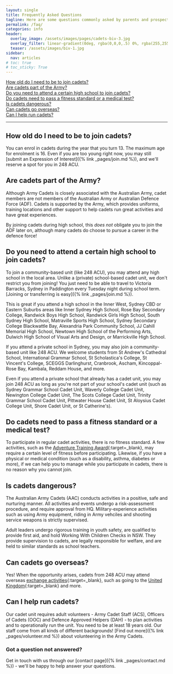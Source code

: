 ```yaml
---
layout: single
title: Frequently Asked Questions
tagline: Here are some questions commonly asked by parents and prospective cadets
permalink: /faq/
categories: info
header:
  overlay_image: /assets/images/pages/cadets-biv-3.jpg
  overlay_filter: linear-gradient(0deg, rgba(0,0,0,.5) 0%, rgba(255,255,255,.1) 100%)
  teaser: /assets/images/biv-1.jpg
sidebar:
  nav: articles
# toc: true
# toc_sticky: True
---
```


[How old do I need to be to join cadets?](#how-old-do-i-need-to-be-to-join-cadets)  
[Are cadets part of the Army?](#are-cadets-part-of-the-army)  
[Do you need to attend a certain high school to join cadets?](#do-you-need-to-attend-a-certain-high-school-to-join-cadets)  
[Do cadets need to pass a fitness standard or a medical test?](#do-cadets-need-to-pass-a-fitness-standard-or-a-medical-test)  
[Is cadets dangerous?](#is-cadets-dangerous)  
[Can cadets go overseas?](#can-cadets-go-overseas)  
[Can I help run cadets?](#can-i-help-run-cadets)  

---

## How old do I need to be to join cadets? 

You can enrol in cadets during the year that you turn 13. The maximum age for enrolment is 16. Even if you are too young right now, you may still [submit an Expression of Interest]({% link _pages/join.md %}), and we'll reserve a spot for you in 248 ACU. 

## Are cadets part of the Army? 

Although Army Cadets is closely associated with the Australian Army, cadet members are not members of the Australian Army or Australian Defence Force (ADF). Cadets is supported by the Army, which provides uniforms, training locations and other support to help cadets run great activities and have great experiences.

By joining cadets during high school, this _does not_ obligate you to join the ADF later on, although many cadets do choose to pursue a career in the defence force!

## Do you need to attend a certain high school to join cadets?

To join a community-based unit (like 248 ACU), you may attend any high school in the local area. Unlike a (private) school-based cadet unit, we don't restrict you from joining! You just need to be able to travel to Victoria Barracks, Sydney in Paddington every Tuesday night during school term. [Joining or transferring is easy]({% link _pages/join.md %}).

This is great if you attend a high school in the Inner West, Sydney CBD or Eastern Suburbs areas like Inner Sydney High School, Rose Bay Secondary College, Randwick Boys High School, Randwick Girls High School, South Sydney High School, Matraville Sports High School, Sydney Secondary College Blackwattle Bay, Alexandria Park Community School, JJ Cahill Memorial High School, Newtown High School of the Performing Arts, Dulwich High School of Visual Arts and Design, or Marrickville High School. 

If you attend a private school in Sydney, you may also join a community-based unit like 248 ACU. We welcome students from St Andrew's Cathedral School, International Grammar School, St Scholastica's College, St Vincent's College, SCEGGS Darlinghurst, Cranbrook, Ascham, Kincoppal-Rose Bay, Kambala, Reddam House, and more. 

Even if you attend a private school that already has a cadet unit, you may join 248 ACU as long as you're not part of your school's cadet unit (such as Sydney Grammar School Cadet Unit, Waverly College Cadet Unit, Newington College Cadet Unit, The Scots College Cadet Unit, Trinity Grammar School Cadet Unit, Pittwater House Cadet Unit, St Aloysius Cadet College Unit, Shore Cadet Unit, or St Catherine's).

## Do cadets need to pass a fitness standard or a medical test?

To participate in regular cadet activities, there is no fitness standard. A few activities, such as the [Adventure Training Award](https://news.defence.gov.au/service/defining-moment-cadets-lives){:target=_blank}, may require a certain level of fitness before participating. Likewise, if you have a physical or medical condition (such as a disability, asthma, diabetes or more), if we can help you to manage while you participate in cadets, there is no reason why you cannot join.

## Is cadets dangerous? 

The Australian Army Cadets (AAC) conducts activities in a positive, safe and nurturing manner. All activities and events undergo a risk-assessment procedure, and require approval from HQ. Military-experience activities such as using Army equipment, riding in Army vehciles and shooting service weapons is strictly supervised. 

Adult leaders undergo rigorous training in youth safety, are qualified to provide first aid, and hold Working With Children Checks in NSW. They provide supervision to cadets, are legally responsible for welfare, and are held to similar standards as school teachers.

## Can cadets go overseas?

Yes! When the opportunity arises, cadets from 248 ACU may attend overseas [exchange activities](https://www.facebook.com/203ACU/photos/a.374003996044265/1834504383327545/){:target=_blank}, such as going to the [United Kingdom](https://www.facebook.com/203ACU/photos/a.374003996044265/1834507163327267/){:target=_blank} and more. 

## Can I help run cadets?

Our cadet unit requires adult volunteers - Army Cadet Staff (ACS), Officers of Cadets (OOC) and Defence Approved Helpers (DAH) - to plan activities and to operationally run the unit. You need to be at least 18 years old. Our staff come from all kinds of different backgrounds! [Find out more]({% link _pages/volunteer.md %}) about volunteering in the Army Cadets.

### Got a question not answered?

Get in touch with us through our [contact page]({% link _pages/contact.md %}) - we'll be happy to help answer your questions.